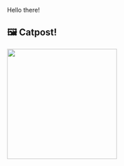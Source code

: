 Hello there!



## 🖼️ Catpost!

<sub>
    <img src="https://cdn2.thecatapi.com/images/9n8.jpg" height="256">
</sub>


